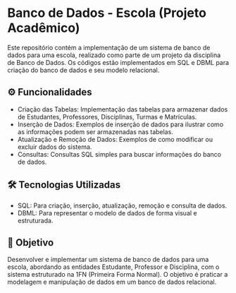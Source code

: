 # Banco de Dados - Escola (Projeto Acadêmico)
Este repositório contém a implementação de um sistema de banco de dados para uma escola, realizado como parte de um projeto da disciplina de Banco de Dados. Os códigos estão implementados em SQL e DBML para criação do banco de dados e seu modelo relacional.

## ⚙️ Funcionalidades

- Criação das Tabelas: Implementação das tabelas para armazenar dados de Estudantes, Professores, Disciplinas, Turmas e Matrículas.
- Inserção de Dados: Exemplos de inserção de dados para ilustrar como as informações podem ser armazenadas nas tabelas.
- Atualização e Remoção de Dados: Exemplos de como modificar ou excluir dados do sistema.
- Consultas: Consultas SQL simples para buscar informações do banco de dados.

## 🛠️ Tecnologias Utilizadas
- SQL: Para criação, inserção, atualização, remoção e consulta de dados.
- DBML: Para representar o modelo de dados de forma visual e estruturada.

## 🎯 Objetivo 
Desenvolver e implementar um sistema de banco de dados para uma escola, abordando as entidades Estudante, Professor e Disciplina, com o sistema estruturado na 1FN (Primeira Forma Normal). O objetivo é praticar a modelagem e manipulação de dados em um banco de dados relacional.
